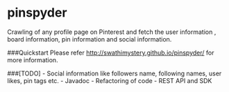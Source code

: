 pinspyder
==============

Crawling of any profile page on Pinterest and fetch the user information
, board information, pin information and social information.

###Quickstart
Please refer http://swathimystery.github.io/pinspyder/ for more
information.

###[TODO]
    - Social information like followers name, following
      names, user likes, pin tags etc.
    - Javadoc
    - Refactoring of code
    - REST API and SDK
